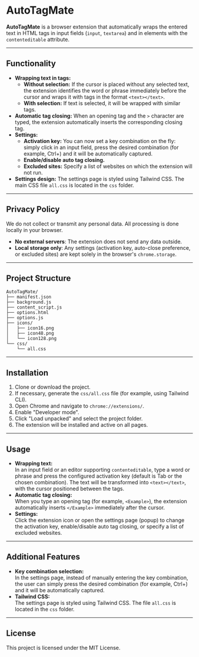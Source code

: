# AutoTagMate

**AutoTagMate** is a browser extension that automatically wraps the entered text in HTML tags in input fields (`input`, `textarea`) and in elements with the `contenteditable` attribute.

---

## Functionality

- **Wrapping text in tags:**
  - **Without selection:** If the cursor is placed without any selected text, the extension identifies the word or phrase immediately before the cursor and wraps it with tags in the format `<text></text>`.
  - **With selection:** If text is selected, it will be wrapped with similar tags.
- **Automatic tag closing:** When an opening tag and the `>` character are typed, the extension automatically inserts the corresponding closing tag.
- **Settings:**
  - **Activation key:** You can now set a key combination on the fly: simply click in an input field, press the desired combination (for example, Ctrl+\) and it will be automatically captured.
  - **Enable/disable auto tag closing.**
  - **Excluded sites:** Specify a list of websites on which the extension will not run.
- **Settings design:** The settings page is styled using Tailwind CSS. The main CSS file `all.css` is located in the `css` folder.

---

## Privacy Policy

We do not collect or transmit any personal data. All processing is done locally in your browser.  
- **No external servers**: The extension does not send any data outside.  
- **Local storage only**: Any settings (activation key, auto-close preference, or excluded sites) are kept solely in the browser's `chrome.storage`.  

---

## Project Structure

```
AutoTagMate/
├── manifest.json
├── background.js
├── content_script.js
├── options.html
├── options.js
├── icons/
│   ├── icon16.png
│   ├── icon48.png
│   └── icon128.png
└── css/
    └── all.css
```

---

## Installation

1. Clone or download the project.
2. If necessary, generate the `css/all.css` file (for example, using Tailwind CLI).
3. Open Chrome and navigate to `chrome://extensions/`.
4. Enable "Developer mode".
5. Click "Load unpacked" and select the project folder.
6. The extension will be installed and active on all pages.

---

## Usage

- **Wrapping text:**  
  In an input field or an editor supporting `contenteditable`, type a word or phrase and press the configured activation key (default is Tab or the chosen combination). The text will be transformed into `<text></text>`, with the cursor positioned between the tags.
- **Automatic tag closing:**  
  When you type an opening tag (for example, `<Example>`), the extension automatically inserts `</Example>` immediately after the cursor.
- **Settings:**  
  Click the extension icon or open the settings page (popup) to change the activation key, enable/disable auto tag closing, or specify a list of excluded websites.

---

## Additional Features

- **Key combination selection:**  
  In the settings page, instead of manually entering the key combination, the user can simply press the desired combination (for example, Ctrl+\) and it will be automatically captured.
- **Tailwind CSS:**  
  The settings page is styled using Tailwind CSS. The file `all.css` is located in the `css` folder.

---

## License

This project is licensed under the MIT License.
